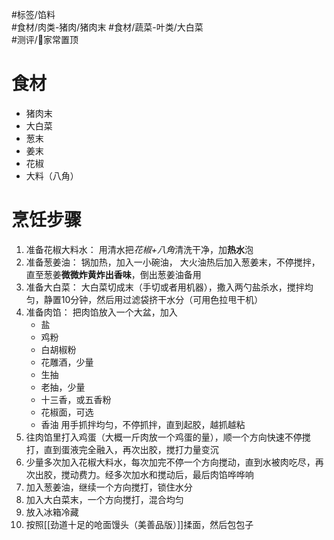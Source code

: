 #标签/馅料  
#食材/肉类-猪肉/猪肉末 #食材/蔬菜-叶类/大白菜  
#测评/📌家常置顶 

# 食材
- 猪肉末
- 大白菜
- 葱末
- 姜末
- 花椒
- 大料（八角）

# 烹饪步骤
1. 准备花椒大料水：
   用清水把*花椒+八角*清洗干净，加**热水**泡
2. 准备葱姜油：
   锅加热，加入一小碗油， 大火油热后加入葱姜末，不停搅拌，直至葱姜**微微炸黄炸出香味**，倒出葱姜油备用
3. 准备大白菜：
   大白菜切成末（手切或者用机器），撒入两勺盐杀水，搅拌均匀，静置10分钟，然后用过滤袋挤干水分（可用色拉甩干机）
4. 准备肉馅：
   把肉馅放入一个大盆，加入
	- 盐
	- 鸡粉
	- 白胡椒粉
	- 花雕酒，少量
	- 生抽
	- 老抽，少量
	- 十三香，或五香粉
	- 花椒面，可选
	- 香油
	用手抓拌均匀，不停抓拌，直到起胶，越抓越粘
5. 往肉馅里打入鸡蛋（大概一斤肉放一个鸡蛋的量），顺一个方向快速不停搅打，直到蛋液完全融入，再次出胶，搅打力量变沉
6. 少量多次加入花椒大料水，每次加完不停一个方向搅动，直到水被肉吃尽，再次出胶，搅动费力。经多次加水和搅动后，最后肉馅哗哗响
7. 加入葱姜油，继续一个方向搅打，锁住水分
8. 加入大白菜末，一个方向搅打，混合均匀
9. 放入冰箱冷藏
10. 按照[[劲道十足的呛面馒头（美善品版）]]揉面，然后包包子
